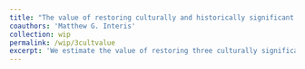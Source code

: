 ```yaml
---
title: "The value of restoring culturally and historically significant sites in Mississippi: Three case studies"
coauthors: 'Matthew G. Interis'
collection: wip
permalink: /wip/3cultvalue
excerpt: 'We estimate the value of restoring three culturally significant sites in the Mississippi Delta using non-market valuation techniques. Known as one of the major agricultural centers in the world, the Delta also has a rich cultural history. The project was funded by the Mississippi Delta National Heritage Area whose general mission is to preserve, perpetuate, and celebrate the heritage of the Delta. The three sites are the Teoc Community, where Senator John McCain’s ancestor owned a plantation, which also produced notable descendants of former slaves including Mississippi John Hurt; the Alcazar Hotel, which hosted guests such as Tennessee Williams and housed a famous radio station where Elvis Presley and B.B. King performed; and the birth house of actor and Star Wars icon James Earl Jones. The study uses both stated preference and visitation data and builds on other studies from environmental and cultural economics that have combined stated and revealed preference methods in their valuations of non-market goods.'
---
```

